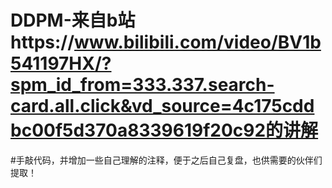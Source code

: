 # DDPM-来自b站https://www.bilibili.com/video/BV1b541197HX/?spm_id_from=333.337.search-card.all.click&vd_source=4c175cddbc00f5d370a8339619f20c92的讲解
#手敲代码，并增加一些自己理解的注释，便于之后自己复盘，也供需要的伙伴们提取！
